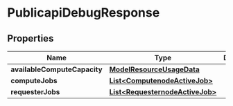 # PublicapiDebugResponse

## Properties
Name | Type | Description | Notes
------------ | ------------- | ------------- | -------------
**availableComputeCapacity** | [**ModelResourceUsageData**](ModelResourceUsageData.md) |  |  [optional]
**computeJobs** | [**List&lt;ComputenodeActiveJob&gt;**](ComputenodeActiveJob.md) |  |  [optional]
**requesterJobs** | [**List&lt;RequesternodeActiveJob&gt;**](RequesternodeActiveJob.md) |  |  [optional]
